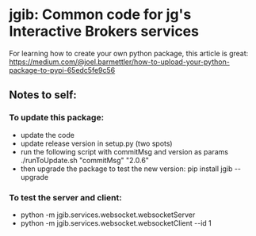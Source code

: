 # jgib: Common code for jg's Interactive Brokers services

For learning how to create your own python package, this article is great:
https://medium.com/@joel.barmettler/how-to-upload-your-python-package-to-pypi-65edc5fe9c56


## Notes to self:
### To update this package:
- update the code
- update release version in setup.py (two spots)
- run the following script with commitMsg and version as params
    ./runToUpdate.sh "commitMsg" "2.0.6"
- then upgrade the package to test the new version: 
    pip install jgib --upgrade







### To test the server and client:
- python -m jgib.services.websocket.websocketServer
- python -m jgib.services.websocket.websocketClient --id 1
